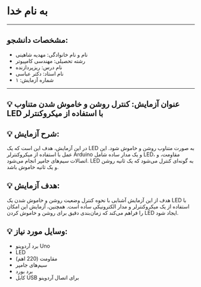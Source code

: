 # به نام خدا

---

## مشخصات دانشجو:

- نام و نام خانوادگی: مهدیه شاهینی
- رشته تحصیلی: مهندسی کامپیوتر  
- نام درس: ریزپردازنده  
- نام استاد: دکتر عباسی    
- شماره آزمایش: ۱  

---

## 💡 عنوان آزمایش: کنترل روشن و خاموش شدن متناوب LED با استفاده از میکروکنترلر

## 💡 شرح آزمایش: 
در این آزمایش، هدف این است که یک LED به صورت متناوب روشن و خاموش شود. این عمل با استفاده از میکروکنترلر Arduino و یک مدار ساده شامل LED، مقاومت، و اتصالات سیم‌های جامپر انجام می‌شود. LED به گونه‌ای کنترل می‌شود که یک ثانیه روشن و یک ثانیه خاموش باشد.

## 💡 هدف آزمایش:
هدف از این آزمایش آشنایی با نحوه کنترل وضعیت روشن و خاموش شدن یک LED با استفاده از یک میکروکنترلر و مدار الکترونیکی ساده است. همچنین، آزمایش این امکان را فراهم می‌کند که زمان‌بندی دقیق برای روشن و خاموش کردن LED ایجاد شود.


## 💡 وسایل مورد نیاز:
- برد آردوینو Uno
- LED
- مقاومت (220 اهم)
- سیم‌های جامپر
- برد بورد
- کابل USB برای اتصال آردوینو
